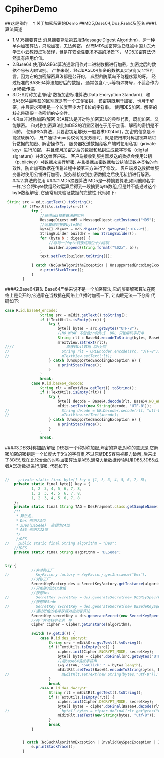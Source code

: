 # CpiherDemo
##这是我的一个关于加密解密的Demo
##MD5,Base64,Des,Rsa以及签名
###1.算法简述
* 1.MD5摘要算法
消息摘要算法第五版(Message Digest Algorithm)，是一种单向加密算法，只能加密、无法解密。
然而MD5加密算法已经被中国山东大学王小云教授成功破译，但是在安全性要求不高的场景下，
MD5加密算法仍然具有应用价值。
* 2.Base64
使用BASE64算法通常用作对二进制数据进行加密，加密之后的数据不易被肉眼识别。
严格来说，经过BASE64加密的数据其实没有安全性可言，因为它的加密解密算法都是公开的，
典型的防菜鸟不防程序猿的呀。 经过标准的BASE64算法加密后的数据， 
通常包含`/`,`+`,`=`等特殊符号，不适合作为url参数传递
* 3.DES对称加密/解密
数据加密标准算法(Data Encryption Standard)，和BASE64最明显的区别就是有一个工作密钥，
该密钥既用于加密、也用于解密，并且要求密钥是一个长度至少大于8位的字符串。
使用DES加密、解密的核心是确保工作密钥的安全性。
* 4.Rsa非对称加密/解密
RSA算法是非对称加密算法的典型代表，既能加密、又能解密。
和对称加密算法比如DES的明显区别在于用于加密、解密的密钥是不同的。
使用RSA算法，只要密钥足够长(一般要求1024bit)，加密的信息是不能被破解的。  用户通过https协议访问服务器时，就是使用非对称加密算法进行数据的加密、解密操作的。
服务器发送数据给客户端时使用私钥（private key）进行加密，
并且使用加密之后的数据和私钥生成数字签名（digital signature）并发送给客户端。
客户端接收到服务器发送的数据会使用公钥（publickey）对数据来进行解密,
并且根据加密数据和公钥验证数字签名的有效性，防止加密数据在传输过程中被第三方进行了修改。
客户端发送数据给服务器时使用公钥进行加密，服务器接收到加密数据之后使用私钥进行解密。
###2.算法的使用
####1.MD5摘要算法
MD5是一种摘要算法,如同他的名字一样,它会将byte数组经过运算后得到一段摘要byte数组,但是并不能通过这个byte数组解密,
它通常用来验证数据的完整性,代码如下:
```javascript
 String src = edit.getText().toString();
        if (!TextUtils.isEmpty(src)) {
            try {
                //获得md5摘要算法的实例
                MessageDigest md5 = MessageDigest.getInstance("MD5");
                //运算得到摘要byte数组
                byte[] digest = md5.digest(src.getBytes("UTF-8"));
                StringBuilder builder = new StringBuilder();
                for (byte b : digest) {
                    //将每一个byte转换成两位十六进制
                    builder.append(String.format("%02x", b));
                }
                text.setText(builder.toString());

            } catch (NoSuchAlgorithmException | UnsupportedEncodingException e) {
                e.printStackTrace();
            }
        }
```
####2.Base64算法
Base64严格来说不是一个加密算法,它的加密解密算法在网络上是公开的,它通常在当数据在网络上传播时加密一下,
让肉眼无法一下分辨
代码如下:
```javascript
case R.id.base64_encode:
                String src = mEdit.getText().toString();
                if (!TextUtils.isEmpty(src)) {
                    try {
                        byte[] bytes = src.getBytes("UTF-8");
                        //NO_WRAP 不包含/n的形式  URL 只能编码字符串
                        String rlt = Base64.encodeToString(bytes, Base64.NO_WRAP);
                        mTextView.setText(rlt);
////                        直接转bit数组 以%分割
//                        String rlt = URLEncoder.encode(src, "UTF-8");
//                        mTextView.setText(rlt);
                    } catch (UnsupportedEncodingException e) {
                        e.printStackTrace();
                    }
                }
                break;
            case R.id.base64_decode:
                String rlt = mTextView.getText().toString();
                if (!TextUtils.isEmpty(rlt)) {
                    try {
                        byte[] decode = Base64.decode(rlt, Base64.NO_WRAP);
                        mEdit.setText(new String(decode, "UTF-8"));
//                        String decode = URLDecoder.decode(rlt, "utf-8");
//                        mTextView.setText(decode);
                    } catch (UnsupportedEncodingException e) {
                        e.printStackTrace();
                    }
                }
                break;
```
####3.DES对称加密/解密
DES是一个种对称加密,解密的算法,对称的意思是,它解密加密的密钥是一个长度大于8位的字符串,不过原版DES容易被暴力破解,
后来出了3DES,现在比较安全的对称加密算法是AES,通常大量数据传输时用DES,3DES或者AES对数据进行加密.
代码如下:

```javascript

//    private static final byte[] key = {1, 2, 3, 4, 5, 6, 7, 8};
    private static final byte[] key = {
            1, 2, 3, 4, 5, 6, 7, 8,
            1, 2, 3, 4, 5, 6, 7, 8,
            1, 2, 3, 4, 5, 6, 7, 8
    };
    private static final String TAG = DesFragment.class.getSimpleName();
    /**
     * 算法名,
     * Des 密钥为8位
     * 3Des(DESede)  密钥为24位
     * AES 密钥为32位
     */
     //DES
//    public static final String algorithm = "Des";
    //3DES
    private static final String algorithm = "DESede";


try {
            //非对称工厂
//            KeyFactory factory = KeyFactory.getInstance("Des");
            //对称工厂
            SecretKeyFactory des = SecretKeyFactory.getInstance(algorithm);
            //只能放8位bit数组
            //获得Des
//            SecretKey secretKey = des.generateSecret(new DESKeySpec(key));
            //获得DESede
//            SecretKey secretKey = des.generateSecret(new DESedeKeySpec(key));
            //通过所给的名字获得对应加密算法
            SecretKey secretKey = des.generateSecret(new SecretKeySpec(key, algorithm));
            //两个算法名字必须一样
            Cipher cipher = Cipher.getInstance(algorithm);

            switch (v.getId()) {
                case R.id.des_encrypt:
                    String src = mEditSrc.getText().toString();
                    if (!TextUtils.isEmpty(src)) {
                        cipher.init(Cipher.ENCRYPT_MODE, secretKey);
                        byte[] bytes = cipher.doFinal(src.getBytes("UTF-8"));
                        //用base64变成字符串
                        Log.d(TAG, "onClick: " + bytes.length);
                        mEditRlt.setText(Base64.encodeToString(bytes, Base64.NO_WRAP));
//                        mEditRlt.setText(new String(bytes,"utf-8"));
                    }
                    break;
                case R.id.des_decrypt:
                    String rlt = mEditRlt.getText().toString();
                    if (!TextUtils.isEmpty(rlt)) {
                        cipher.init(Cipher.DECRYPT_MODE, secretKey);
                        byte[] bytes = cipher.doFinal(Base64.decode(rlt, Base64.NO_WRAP));
//                        byte[] bytes = cipher.doFinal(rlt.getBytes("utf-8"));
                        mEditRlt.setText(new String(bytes, "utf-8"));
                    }
                    break;
            }


        } catch (NoSuchAlgorithmException | InvalidKeySpecException | InvalidKeyException | NoSuchPaddingException | BadPaddingException | UnsupportedEncodingException | IllegalBlockSizeException e) {
            e.printStackTrace();
        }
```

